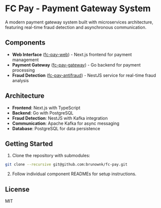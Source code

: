 # FC Pay - Payment Gateway System

A modern payment gateway system built with microservices architecture, featuring real-time fraud detection and asynchronous communication.

## Components

- **Web Interface** ([fc-pay-web](fc-pay-web)) - Next.js frontend for payment management
- **Payment Gateway** ([fc-pay-gateway](fc-pay-gateway)) - Go backend for payment processing
- **Fraud Detection** ([fc-pay-antifraud](fc-pay-antifraud)) - NestJS service for real-time fraud analysis

## Architecture

- **Frontend**: Next.js with TypeScript
- **Backend**: Go with PostgreSQL
- **Fraud Detection**: NestJS with Kafka integration
- **Communication**: Apache Kafka for async messaging
- **Database**: PostgreSQL for data persistence

## Getting Started

1. Clone the repository with submodules:
```bash
git clone --recursive git@github.com:brunownk/fc-pay.git
```

2. Follow individual component READMEs for setup instructions.

## License

MIT